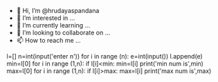 - 👋 Hi, I’m @hrudayaspandana
- 👀 I’m interested in ...
- 🌱 I’m currently learning ...
- 💞️ I’m looking to collaborate on ...
- 📫 How to reach me ...

<!---
hrudayaspandana/hrudayaspandana is a ✨ special ✨ repository because its `README.md` (this file) appears on your GitHub profile.
You can click the Preview link to take a look at your changes.
--->
l=[]
n=int(input('enter n'))
for i in range (n):
    e=int(input())
    l.append(e)
min=l[0]
for i in range (1,n):
    if l[i]<min:
        min=l[i]
print('min num is',min)
max=l[0]
for i in range (1,n):
    if l[i]>max:
        max=l[i]
print('max num is',max)

